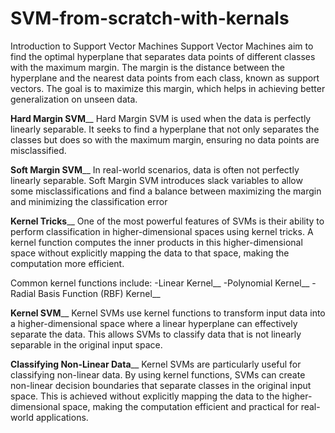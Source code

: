 # SVM-from-scratch-with-kernals
Introduction to Support Vector Machines
Support Vector Machines aim to find the optimal hyperplane that separates data points of different classes with the maximum margin. The margin is the distance between the hyperplane and the nearest data points from each class, known as support vectors. The goal is to maximize this margin, which helps in achieving better generalization on unseen data.

**Hard Margin SVM**__
Hard Margin SVM is used when the data is perfectly linearly separable. It seeks to find a hyperplane that not only separates the classes but does so with the maximum margin, ensuring no data points are misclassified. 

**Soft Margin SVM**__
In real-world scenarios, data is often not perfectly linearly separable. Soft Margin SVM introduces slack variables to allow some misclassifications and find a balance between maximizing the margin and minimizing the classification error

**Kernel Tricks**__
One of the most powerful features of SVMs is their ability to perform classification in higher-dimensional spaces using kernel tricks. A kernel function computes the inner products in this higher-dimensional space without explicitly mapping the data to that space, making the computation more efficient.

Common kernel functions include:
-Linear Kernel__
-Polynomial Kernel__
-Radial Basis Function (RBF) Kernel__

**Kernel SVM**__
Kernel SVMs use kernel functions to transform input data into a higher-dimensional space where a linear hyperplane can effectively separate the data. This allows SVMs to classify data that is not linearly separable in the original input space.

**Classifying Non-Linear Data**__
Kernel SVMs are particularly useful for classifying non-linear data. By using kernel functions, SVMs can create non-linear decision boundaries that separate classes in the original input space. This is achieved without explicitly mapping the data to the higher-dimensional space, making the computation efficient and practical for real-world applications.
